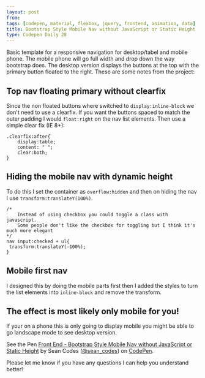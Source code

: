 ```yaml
---
layout: post
from:
tags: [codepen, material, flexbox, jquery, frontend, animation, data]
title: Bootstrap Style Mobile Nav without JavaScript or Static Height
type: Codepen Daily 28
---
```


Basic template for a responsive navigation for desktop/tabel and mobile phone. The mobile phone will go full width and drop down the way bootstrap does. The desktop version displays the buttons at the top with the primary button floated to the right. These are some notes from the project:

## Top nav floating primary without clearfix
Since the non floated buttons where switched to `display:inline-block` we don't need to use a clearfix. If you want the buttons spaced to match the outer padding I would `float:right` on the nav list elements. Then use a simple clear fix (IE 8+):

    .clearfix:after{
        display:table;
        content: " ";
        clear:both;
    }

## Hiding the mobile nav with dynamic height
To do this I set the container as `overflow:hidden` and then on hiding the nav I use `transform:translateY(100%)`.

    /*
        Instead of using checkbox you could toggle a class with javascript.
        Some people don't like the checkbox for toggling but I think it's much more elegant
    */
    nav input:checked + ul{
     transform:translateY(-100%);
    }

## Mobile first nav
I designed this by doing the mobile parts first then I added the styles to turn the list elements into `inline-block` and remove the transform.

## The effect is most likely only mobile for you!
If your on a phone this is only going to display mobile you might be able to go landscape mode to see desktop version.

<p data-height="600" data-theme-id="0" data-slug-hash="XpQOwG" data-default-tab="css,result" data-user="sean_codes" data-embed-version="2" data-pen-title="Front End - Bootstrap Style Mobile Nav without JavaScript or Static Height" class="codepen">See the Pen <a href="http://codepen.io/sean_codes/pen/XpQOwG/">Front End - Bootstrap Style Mobile Nav without JavaScript or Static Height</a> by Sean Codes (<a href="http://codepen.io/sean_codes">@sean_codes</a>) on <a href="http://codepen.io">CodePen</a>.</p>
<script async src="https://production-assets.codepen.io/assets/embed/ei.js"></script>

Please let me know if you have any questions I can help you understand better!
